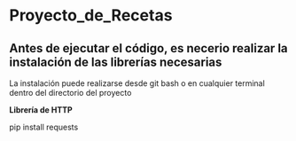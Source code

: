 # Proyecto_de_Recetas
## Antes de ejecutar el código, es necerio realizar la instalación de las librerías necesarias

La instalación puede realizarse desde git bash o en cualquier terminal dentro del directorio del proyecto

**Librería de HTTP**

pip install requests
